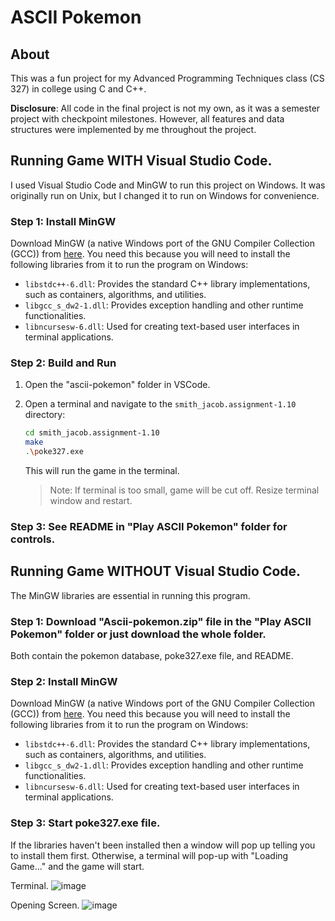 # ASCII Pokemon

## About
This was a fun project for my Advanced Programming Techniques class (CS 327) in college using C and C++.  

**Disclosure**: All code in the final project is not my own, as it was a semester project with checkpoint milestones. However, all features and data structures were implemented by me throughout the project.

## Running Game WITH Visual Studio Code.
I used Visual Studio Code and MinGW to run this project on Windows. It was originally run on Unix, but I changed it to run on Windows for convenience.

### Step 1: Install MinGW
Download MinGW (a native Windows port of the GNU Compiler Collection (GCC)) from [here](https://sourceforge.net/projects/mingw/). You need this because you will need to install the following libraries from it to run the program on Windows:
- `libstdc++-6.dll`: Provides the standard C++ library implementations, such as containers, algorithms, and utilities.
- `libgcc_s_dw2-1.dll`: Provides exception handling and other runtime functionalities.
- `libncursesw-6.dll`: Used for creating text-based user interfaces in terminal applications.

### Step 2: Build and Run
1. Open the "ascii-pokemon" folder in VSCode.
2. Open a terminal and navigate to the `smith_jacob.assignment-1.10` directory:
   ```bash
   cd smith_jacob.assignment-1.10
   make
   .\poke327.exe
   ```
   This will run the game in the terminal.

   > Note: If terminal is too small, game will be cut off. Resize terminal window and restart. 

### Step 3: See README in "Play ASCII Pokemon" folder for controls. 

## Running Game WITHOUT Visual Studio Code.
The MinGW libraries are essential in running this program.

### Step 1: Download "Ascii-pokemon.zip" file in the "Play ASCII Pokemon" folder or just download the whole folder. 
Both contain the pokemon database, poke327.exe file, and README.

### Step 2: Install MinGW
Download MinGW (a native Windows port of the GNU Compiler Collection (GCC)) from [here](https://sourceforge.net/projects/mingw/). You need this because you will need to install the following libraries from it to run the program on Windows:
- `libstdc++-6.dll`: Provides the standard C++ library implementations, such as containers, algorithms, and utilities.
- `libgcc_s_dw2-1.dll`: Provides exception handling and other runtime functionalities.
- `libncursesw-6.dll`: Used for creating text-based user interfaces in terminal applications.

### Step 3: Start poke327.exe file.
If the libraries haven't been installed then a window will pop up telling you to install them first.
Otherwise, a terminal will pop-up with "Loading Game..." and the game will start.

Terminal.
![image](https://github.com/user-attachments/assets/7716106c-74a3-4796-be6c-7b91f0c2f937)

Opening Screen.
![image](https://github.com/user-attachments/assets/06da49f8-1719-4dbb-a54c-6c03ebfda540)



  


